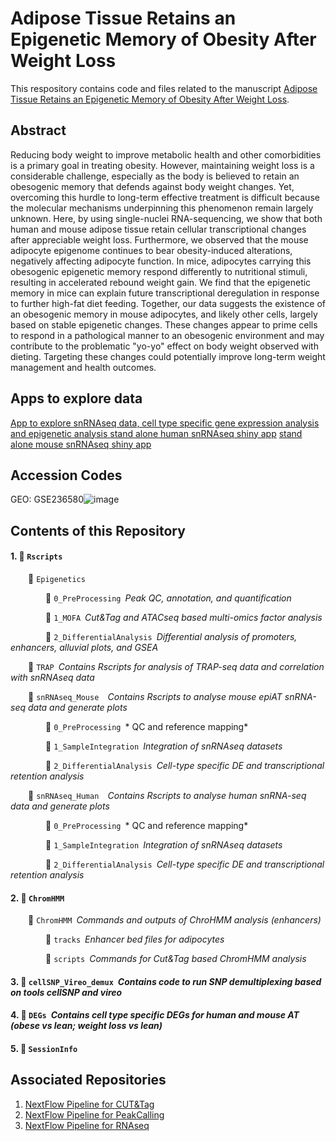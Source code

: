 # Adipose Tissue Retains an Epigenetic Memory of Obesity After Weight Loss

This respository contains code and files related to the manuscript [Adipose Tissue Retains an Epigenetic Memory of Obesity After Weight Loss](link).


## Abstract
Reducing body weight to improve metabolic health and other comorbidities is a primary goal in treating obesity. However, maintaining weight loss is a considerable challenge, especially as the body is believed to retain an obesogenic memory that defends against body weight changes. Yet, overcoming this hurdle to long-term effective treatment is difficult because the molecular mechanisms underpinning this phenomenon remain largely unknown. Here, by using single-nuclei RNA-sequencing, we show that both human and mouse adipose tissue retain cellular transcriptional changes after appreciable weight loss. Furthermore, we observed that the mouse adipocyte epigenome continues to bear obesity-induced alterations, negatively affecting adipocyte function. In mice, adipocytes carrying this obesogenic epigenetic memory respond differently to nutritional stimuli, resulting in accelerated rebound weight gain. We find that the epigenetic memory in mice can explain future transcriptional deregulation in response to further high-fat diet feeding. Together, our data suggests the existence of an obesogenic memory in mouse adipocytes, and likely other cells, largely based on stable epigenetic changes. These changes appear to prime cells to respond in a pathological manner to an obesogenic environment and may contribute to the problematic "yo-yo" effect on body weight observed with dieting. Targeting these changes could potentially improve long-term weight management and health outcomes.


## Apps to explore data
[App to explore snRNAseq data, cell type specific gene expression analysis and epigenetic analysis ](http://nme.ethz.ch/ATMemory.html) 
[stand alone human snRNAseq shiny app](https://fgcz-shiny.uzh.ch/nme_ethz_hsAT_memory/)
[stand alone mouse snRNAseq shiny app](https://fgcz-shiny.uzh.ch/nme_ethz_mmAT_memory/)

## Accession Codes
GEO: GSE236580![image](https://github.com/user-attachments/assets/edab7a47-6b3e-4881-bfbf-3b1660748b6e)


## Contents of this Repository
#### 1. :file_folder: ```Rscripts```</p>
&emsp;&emsp;:file_folder: ```Epigenetics ```</p>
&emsp;&emsp;&emsp;&emsp;:file_folder: ```0_PreProcessing```&ensp;*Peak QC, annotation, and quantification*</p>
&emsp;&emsp;&emsp;&emsp;:file_folder: ```1_MOFA```&ensp;*Cut&Tag and ATACseq based multi-omics factor analysis*</p>
&emsp;&emsp;&emsp;&emsp;:file_folder: ```2_DifferentialAnalysis```&ensp;*Differential analysis of promoters, enhancers, alluvial plots, and GSEA*</p>

&emsp;&emsp;:file_folder: ```TRAP```&ensp;*Contains Rscripts for analysis of TRAP-seq data and correlation with snRNAseq data*</p>

&emsp;&emsp;:file_folder: ```snRNAseq_Mouse ```&ensp;*Contains Rscripts to analyse mouse epiAT snRNA-seq data and generate plots*</p>
&emsp;&emsp;&emsp;&emsp;:file_folder: ```0_PreProcessing```&ensp;* QC and reference mapping*</p>
&emsp;&emsp;&emsp;&emsp;:file_folder: ```1_SampleIntegration```&ensp;*Integration of snRNAseq datasets*</p>
&emsp;&emsp;&emsp;&emsp;:file_folder: ```2_DifferentialAnalysis```&ensp;*Cell-type specific DE and transcriptional retention analysis*</p>

&emsp;&emsp;:file_folder: ```snRNAseq_Human ```&ensp;*Contains Rscripts to analyse human snRNA-seq data and generate plots*</p>
&emsp;&emsp;&emsp;&emsp;:file_folder: ```0_PreProcessing```&ensp;* QC and reference mapping*</p>
&emsp;&emsp;&emsp;&emsp;:file_folder: ```1_SampleIntegration```&ensp;*Integration of snRNAseq datasets*</p>
&emsp;&emsp;&emsp;&emsp;:file_folder: ```2_DifferentialAnalysis```&ensp;*Cell-type specific DE and transcriptional retention analysis*</p>

#### 2. :file_folder: ```ChromHMM```</p>
&emsp;&emsp;:file_folder: ```ChromHMM```&ensp;*Commands and outputs of ChroHMM analysis (enhancers)*</p>
&emsp;&emsp;&emsp;&emsp;:file_folder: ```tracks```&ensp;*Enhancer bed files for adipocytes*</p>
&emsp;&emsp;&emsp;&emsp;:file_folder: ```scripts```&ensp;*Commands for Cut&Tag based ChromHMM analysis*</p>

#### 3. :file_folder: ```cellSNP_Vireo_demux```&ensp;*Contains code to run SNP demultiplexing based on tools cellSNP and vireo*</p>

#### 4. :file_folder: ```DEGs```&ensp;*Contains cell type specific DEGs for human and mouse AT (obese vs lean; weight loss vs lean)*</p>

#### 5. :file_folder: ```SessionInfo```</p>

## Associated Repositories 
1. [NextFlow Pipeline for CUT&Tag](https://github.com/vonMeyennLab/nf_cutntag)
2. [NextFlow Pipeline for PeakCalling](https://github.com/vonMeyennLab/nf_peakcalling)
3. [NextFlow Pipeline for RNAseq](https://github.com/vonMeyennLab/nf_rnaseq)


